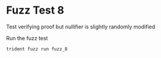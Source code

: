 # Fuzz Test 8

Test verifying proof but nullifier is slightly randomly modified


Run the fuzz test
```bash
trident fuzz run fuzz_8
```
